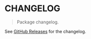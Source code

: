 # CHANGELOG

> Package changelog.

See [GitHub Releases](https://github.com/stdlib-js/fs-write-file/releases) for the changelog.
